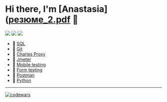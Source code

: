 # Hi there, I'm [Anastasia]([резюме_2.pdf](https://github.com/AG-Sokolova/AG-Sokolova/blob/main/%D1%80%D0%B5%D0%B7%D1%8E%D0%BC%D0%B5_2.pdf) 👋 

<a href="https://twitter.com/sile_hill"><img src="https://img.shields.io/badge/Twitter-%231DA1F2.svg?style=for-the-badge&logo=Twitter&logoColor=white"/></a> <a href="https://www.linkedin.com/agvaska"><img src="https://img.shields.io/badge/linkedin-%230077B5.svg?style=for-the-badge&logo=linkedin&logoColor=white"/></a> <a href="https://t.me/Sokolova_AG"><img src="https://img.shields.io/badge/Telegram-2CA5E0?style=for-the-badge&logo=telegram&logoColor=white"/></a>

- 🌱 [SQL](https://github.com/AG-Sokolova/testingCourse/tree/sql)
- 🌱 [Git](https://github.com/AG-Sokolova/testingCourse/tree/git)
- 🌱 [Charles Proxy](https://github.com/AG-Sokolova/testingCourse/tree/proxy)    
- 🌱 [Jmeter](https://github.com/AG-Sokolova/testingCourse/tree/jmeter)  
- 🌱 [Mobile testing](https://github.com/AG-Sokolova/testingCourse/tree/mobil-testing)
- 🌱 [Form testing](https://github.com/AG-Sokolova/testingCourse/tree/form-testing)
- 🌱 [Postman](https://github.com/AG-Sokolova/testingCourse/tree/postman) 
- 🌱 [Python](https://github.com/AG-Sokolova/pythonCourse)
---
[![codewars](https://www.codewars.com/users/AG-Sokolova/badges/large)](https://www.codewars.com/users/AG-Sokolova)   

